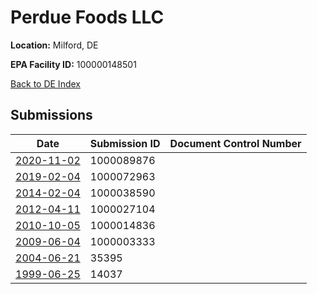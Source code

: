 # Perdue Foods LLC

**Location:** Milford, DE

**EPA Facility ID:** 100000148501

[Back to DE Index](../../index.md)

## Submissions

| Date | Submission ID | Document Control Number |
|------|--------------|-------------------------|
| [2020-11-02](submissions/1000089876.md) | 1000089876 |  |
| [2019-02-04](submissions/1000072963.md) | 1000072963 |  |
| [2014-02-04](submissions/1000038590.md) | 1000038590 |  |
| [2012-04-11](submissions/1000027104.md) | 1000027104 |  |
| [2010-10-05](submissions/1000014836.md) | 1000014836 |  |
| [2009-06-04](submissions/1000003333.md) | 1000003333 |  |
| [2004-06-21](submissions/35395.md) | 35395 |  |
| [1999-06-25](submissions/14037.md) | 14037 |  |
